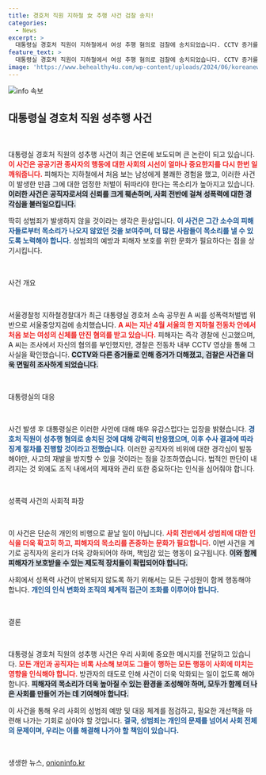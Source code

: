 ```yaml
---
title: 경호처 직원 지하철 女 추행 사건 검찰 송치!
categories:
  - News
excerpt: >
  대통령실 경호처 직원이 지하철에서 여성 추행 혐의로 검찰에 송치되었습니다. CCTV 증거를 바탕으로 경찰이 혐의를 입증했으며, 경호처는 수사 결과에 따라 징계 절차를 진행할 예정입니다. 사건의 전말을 자세히 알아보세요!
feature_text: >
  대통령실 경호처 직원이 지하철에서 여성 추행 혐의로 검찰에 송치되었습니다. CCTV 증거를 바탕으로 경찰이 혐의를 입증했으며, 경호처는 수사 결과에 따라 징계 절차를 진행할 예정입니다. 사건의 전말을 자세히 알아보세요!
image: 'https://www.behealthy4u.com/wp-content/uploads/2024/06/koreanews.jpg'
---
```


<p><img src="https://www.behealthy4u.com/wp-content/uploads/2024/06/koreanews.jpg" alt="info 속보" /></p>

<h2 data-ke-size="size26">대통령실 경호처 직원 성추행 사건</h2>

<p data-ke-size="size16">&nbsp;</p>

<p>대통령실 경호처 직원의 성추행 사건이 최근 언론에 보도되며 큰 논란이 되고 있습니다. <b><span style="color: #ee2323;">이 사건은 공공기관 종사자의 행동에 대한 사회의 시선이 얼마나 중요한지를 다시 한번 일깨워줍니다.</span></b> 피해자는 지하철에서 처음 보는 남성에게 불쾌한 경험을 했고, 이러한 사건이 발생한 만큼 그에 대한 엄정한 처벌이 뒤따라야 한다는 목소리가 높아지고 있습니다. <b><span style="background-color: #21538527;">이러한 사건은 공직자로서의 신뢰를 크게 훼손하며, 사회 전반에 걸쳐 성폭력에 대한 경각심을 불러일으킵니다.</span></b> </p>

<p>딱히 성범죄가 발생하지 않을 것이라는 생각은 환상입니다. <b><span style="color: #1a5490;">이 사건은 그간 소수의 피해자들로부터 목소리가 나오지 않았던 것을 보여주며, 더 많은 사람들이 목소리를 낼 수 있도록 노력해야 합니다.</span></b> 성범죄의 예방과 피해자 보호를 위한 문화가 필요하다는 점을 상기시킵니다.</p>

<p data-ke-size="size16">&nbsp;</p>

<p>사건 개요</p>

<p data-ke-size="size16">&nbsp;</p>

<p>서울경찰청 지하철경찰대가 최근 대통령실 경호처 소속 공무원 A 씨를 성폭력처벌법 위반으로 서울중앙지검에 송치했습니다. <b><span style="color: #ee2323;">A 씨는 지난 4월 서울의 한 지하철 전동차 안에서 처음 보는 여성의 신체를 만진 혐의를 받고 있습니다.</span></b> 피해자는 즉각 경찰에 신고했으며, A 씨는 조사에서 자신의 혐의를 부인했지만, 경찰은 전동차 내부 CCTV 영상을 통해 그 사실을 확인했습니다. <b><span style="background-color: #21538527;">CCTV와 다른 증거들로 인해 증거가 더해졌고, 검찰은 사건을 더욱 면밀히 조사하게 되었습니다.</span></b></p>

<p data-ke-size="size16">&nbsp;</p>

<p>대통령실의 대응</p>

<p data-ke-size="size16">&nbsp;</p>

<p>사건 발생 후 대통령실은 이러한 사안에 대해 매우 유감스럽다는 입장을 밝혔습니다. <b><span style="color: #1a5490;">경호처 직원이 성추행 혐의로 송치된 것에 대해 강력히 반응했으며, 이후 수사 결과에 따라 징계 절차를 진행할 것이라고 전했습니다.</span></b> 이러한 공직자의 비위에 대한 경각심이 발동해야만, 사고의 재발을 방지할 수 있을 것이라는 점을 강조하였습니다. 법적인 판단이 내려지는 것 외에도 조직 내에서의 제재와 관리 또한 중요하다는 인식을 심어줘야 합니다.</p>

<p data-ke-size="size16">&nbsp;</p>

<p>성폭력 사건의 사회적 파장</p>

<p data-ke-size="size16">&nbsp;</p>

<p>이 사건은 단순히 개인의 비행으로 끝날 일이 아닙니다. <b><span style="color: #ee2323;">사회 전반에서 성범죄에 대한 인식을 더욱 확고히 하고, 피해자의 목소리를 존중하는 문화가 필요합니다.</span></b> 이번 사건을 계기로 공직자의 윤리가 더욱 강화되어야 하며, 책임감 있는 행동이 요구됩니다. <b><span style="background-color: #21538527;">이와 함께 피해자가 보호받을 수 있는 제도적 장치들이 확립되어야 합니다.</span></b> </p>

<p>사회에서 성폭력 사건이 반복되지 않도록 하기 위해서는 모든 구성원이 함께 행동해야 합니다. <b><span style="color: #1a5490;">개인의 인식 변화와 조직의 체계적 접근이 조화를 이루어야 합니다.</span></b></p>

<p data-ke-size="size16">&nbsp;</p>

<p>결론</p>

<p data-ke-size="size16">&nbsp;</p>

<p>대통령실 경호처 직원의 성추행 사건은 우리 사회에 중요한 메시지를 전달하고 있습니다. <b><span style="color: #ee2323;">모든 개인과 공직자는 비록 사소해 보여도 그들이 행하는 모든 행동이 사회에 미치는 영향을 인식해야 합니다.</span></b> 방관자의 태도로 인해 사건이 더욱 악화되는 일이 없도록 해야 합니다. <b><span style="background-color: #21538527;">피해자의 목소리가 더욱 높아질 수 있는 환경을 조성해야 하며, 모두가 함께 더 나은 사회를 만들어 가는 데 기여해야 합니다.</span></b> </p>

<p>이 사건을 통해 우리 사회의 성범죄 예방 및 대응 체계를 점검하고, 필요한 개선책을 마련해 나가는 기회로 삼아야 할 것입니다. <b><span style="color: #1a5490;">결국, 성범죄는 개인의 문제를 넘어서 사회 전체의 문제이며, 우리는 이를 해결해 나가야 할 책임이 있습니다.</span></b> </p>

<p data-ke-size="size16">&nbsp;</p>
생생한 뉴스, <a href="https://onioninfo.kr" rel="dofollow">onioninfo.kr</a>


